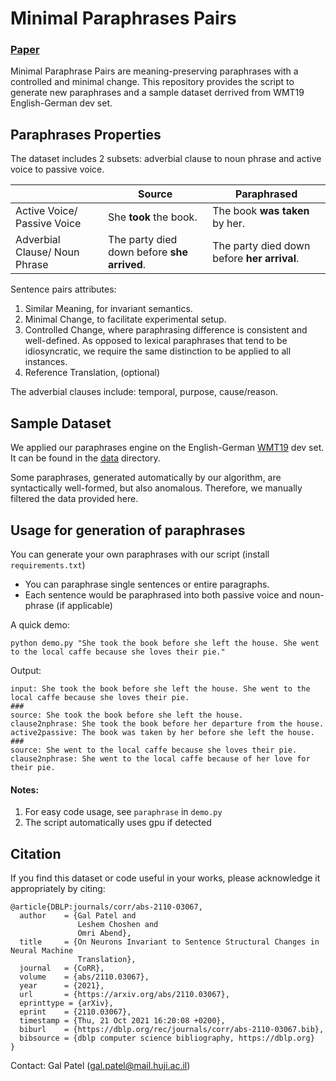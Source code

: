 # Minimal Paraphrases Pairs
### [Paper](https://arxiv.org/abs/2110.03067)

Minimal Paraphrase Pairs are meaning-preserving paraphrases with a controlled and minimal change.
This repository provides the script to generate new paraphrases and a sample dataset derrived from WMT19 English-German dev set.


## Paraphrases Properties
The dataset includes 2 subsets: adverbial clause to noun phrase and active voice to passive voice.

|                               | Source                                      | Paraphrased                                 |
|-------------------------------|---------------------------------------------|---------------------------------------------|
| Active Voice/ Passive Voice   | She **took** the book.                      | The book **was taken** by her.              |
| Adverbial Clause/ Noun Phrase | The party died down before **she arrived**. | The party died down before **her arrival**. |

Sentence pairs attributes:
1. Similar Meaning, for invariant semantics.
2. Minimal Change, to facilitate experimental setup.
3. Controlled Change, where paraphrasing difference is consistent and well-defined. As opposed to 
lexical paraphrases that tend to be idiosyncratic, we require the same distinction to be applied to all instances.
4. Reference Translation, (optional)

The adverbial clauses include: temporal, purpose, cause/reason.

## Sample Dataset
We applied our paraphrases engine on the English-German [WMT19](https://www.statmt.org/wmt19/translation-task.html) dev set. It can be found in the [data](data) directory.

Some paraphrases, generated automatically by our algorithm, are syntactically well-formed, but also 
anomalous. Therefore, we manually filtered the data provided here.

## Usage for generation of paraphrases
You can generate your own paraphrases with our script (install `requirements.txt`)

* You can paraphrase single sentences or entire paragraphs.
* Each sentence would be paraphrased into both passive voice and noun-phrase (if applicable)

A quick demo:
```
python demo.py "She took the book before she left the house. She went to the local caffe because she loves their pie."
```
Output:
```
input: She took the book before she left the house. She went to the local caffe because she loves their pie.
###
source: She took the book before she left the house.
clause2nphrase: She took the book before her departure from the house.
active2passive: The book was taken by her before she left the house.
###
source: She went to the local caffe because she loves their pie.
clause2nphrase: She went to the local caffe because of her love for their pie.
```

#### Notes:
1. For easy code usage, see `paraphrase` in `demo.py`
2. The script automatically uses gpu if detected



## Citation

If you find this dataset or code useful in your works, please acknowledge it
appropriately by citing:

```
@article{DBLP:journals/corr/abs-2110-03067,
  author    = {Gal Patel and
               Leshem Choshen and
               Omri Abend},
  title     = {On Neurons Invariant to Sentence Structural Changes in Neural Machine
               Translation},
  journal   = {CoRR},
  volume    = {abs/2110.03067},
  year      = {2021},
  url       = {https://arxiv.org/abs/2110.03067},
  eprinttype = {arXiv},
  eprint    = {2110.03067},
  timestamp = {Thu, 21 Oct 2021 16:20:08 +0200},
  biburl    = {https://dblp.org/rec/journals/corr/abs-2110-03067.bib},
  bibsource = {dblp computer science bibliography, https://dblp.org}
}
```

Contact: Gal Patel (gal.patel@mail.huji.ac.il)
